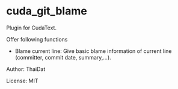 # cuda_git_blame

Plugin for CudaText. 

Offer following functions

- Blame current line: Give basic blame information of current line (committer, commit date, summary,...).

Author: ThaiDat

License: MIT
